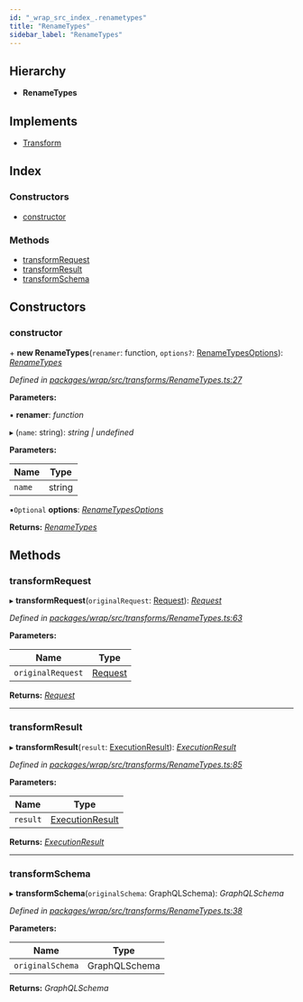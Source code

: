 ```yaml
---
id: "_wrap_src_index_.renametypes"
title: "RenameTypes"
sidebar_label: "RenameTypes"
---
```


## Hierarchy

* **RenameTypes**

## Implements

* [Transform](/docs/api/interfaces/_utils_src_index_.transform)

## Index

### Constructors

* [constructor](_wrap_src_index_.renametypes.md#constructor)

### Methods

* [transformRequest](_wrap_src_index_.renametypes.md#transformrequest)
* [transformResult](_wrap_src_index_.renametypes.md#transformresult)
* [transformSchema](_wrap_src_index_.renametypes.md#transformschema)

## Constructors

###  constructor

\+ **new RenameTypes**(`renamer`: function, `options?`: [RenameTypesOptions](../modules/_utils_src_index_.md#renametypesoptions)): *[RenameTypes](_wrap_src_index_.renametypes)*

*Defined in [packages/wrap/src/transforms/RenameTypes.ts:27](https://github.com/ardatan/graphql-tools/blob/master/packages/wrap/src/transforms/RenameTypes.ts#L27)*

**Parameters:**

▪ **renamer**: *function*

▸ (`name`: string): *string | undefined*

**Parameters:**

Name | Type |
------ | ------ |
`name` | string |

▪`Optional`  **options**: *[RenameTypesOptions](../modules/_utils_src_index_.md#renametypesoptions)*

**Returns:** *[RenameTypes](_wrap_src_index_.renametypes)*

## Methods

###  transformRequest

▸ **transformRequest**(`originalRequest`: [Request](/docs/api/interfaces/_utils_src_index_.request)): *[Request](/docs/api/interfaces/_utils_src_index_.request)*

*Defined in [packages/wrap/src/transforms/RenameTypes.ts:63](https://github.com/ardatan/graphql-tools/blob/master/packages/wrap/src/transforms/RenameTypes.ts#L63)*

**Parameters:**

Name | Type |
------ | ------ |
`originalRequest` | [Request](/docs/api/interfaces/_utils_src_index_.request) |

**Returns:** *[Request](/docs/api/interfaces/_utils_src_index_.request)*

___

###  transformResult

▸ **transformResult**(`result`: [ExecutionResult](/docs/api/interfaces/_utils_src_index_.executionresult)): *[ExecutionResult](/docs/api/interfaces/_utils_src_index_.executionresult)*

*Defined in [packages/wrap/src/transforms/RenameTypes.ts:85](https://github.com/ardatan/graphql-tools/blob/master/packages/wrap/src/transforms/RenameTypes.ts#L85)*

**Parameters:**

Name | Type |
------ | ------ |
`result` | [ExecutionResult](/docs/api/interfaces/_utils_src_index_.executionresult) |

**Returns:** *[ExecutionResult](/docs/api/interfaces/_utils_src_index_.executionresult)*

___

###  transformSchema

▸ **transformSchema**(`originalSchema`: GraphQLSchema): *GraphQLSchema*

*Defined in [packages/wrap/src/transforms/RenameTypes.ts:38](https://github.com/ardatan/graphql-tools/blob/master/packages/wrap/src/transforms/RenameTypes.ts#L38)*

**Parameters:**

Name | Type |
------ | ------ |
`originalSchema` | GraphQLSchema |

**Returns:** *GraphQLSchema*
